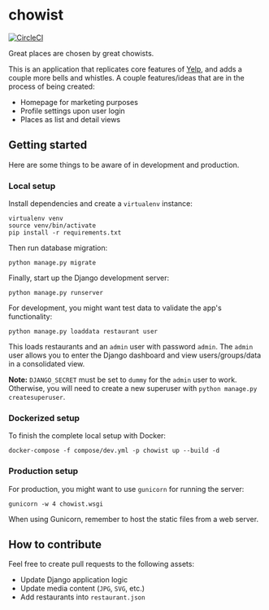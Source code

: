 # chowist

[![CircleCI](https://circleci.com/gh/huangsam/chowist.svg?style=svg)](https://circleci.com/gh/huangsam/chowist)

Great places are chosen by great chowists.

This is an application that replicates core features of [Yelp](https://www.yelp.com/), and adds a couple more bells and whistles. A couple features/ideas that are in the process of being created:

- Homepage for marketing purposes
- Profile settings upon user login
- Places as list and detail views

## Getting started

Here are some things to be aware of in development and production.

### Local setup

Install dependencies and create a `virtualenv` instance:

    virtualenv venv
    source venv/bin/activate
    pip install -r requirements.txt

Then run database migration:

    python manage.py migrate

Finally, start up the Django development server:

    python manage.py runserver

For development, you might want test data to validate the app's functionality:

    python manage.py loaddata restaurant user

This loads restaurants and an `admin` user with password `admin`. The `admin` user allows you to enter the Django dashboard and view users/groups/data in a consolidated view.

**Note:** `DJANGO_SECRET` must be set to `dummy` for the `admin` user to work. Otherwise, you will need to create a new superuser with `python manage.py createsuperuser`.

### Dockerized setup

To finish the complete local setup with Docker:

    docker-compose -f compose/dev.yml -p chowist up --build -d

### Production setup

For production, you might want to use `gunicorn` for running the server:

    gunicorn -w 4 chowist.wsgi

When using Gunicorn, remember to host the static files from a web server.

## How to contribute

Feel free to create pull requests to the following assets:

- Update Django application logic
- Update media content (`JPG`, `SVG`, etc.)
- Add restaurants into `restaurant.json`
